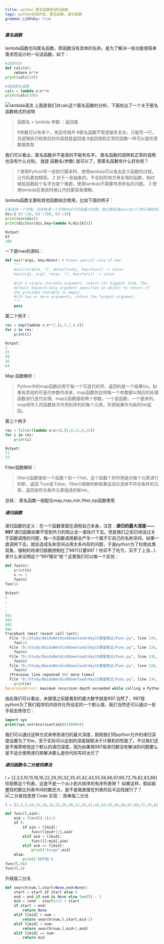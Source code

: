 ```yaml
---
title: python 匿名函数和递归函数
tags: python全栈开发，匿名函数，递归函数
grammar_cjkRuby: true
---
```

##### 匿名函数
lambda函数也叫匿名函数，即函数没有具体的名称。是为了解决一些功能很简单需求而设计的一句话函数。如下：

``` python
#这段代码
def calc(n):
    return n**n
print(calc(10))
 
#换成匿名函数
calc = lambda n:n**n
print(calc(10))
```
![lambda语法](http://futuretechx.com/wp-content/uploads/2018/10/827651-20170802172131708-1006906954.png)
上面是我们对calc这个匿名函数的分析，下面给出了一个关于匿名函数格式的说明

> 函数名 = lambda 参数 ：返回值
> 
> #参数可以有多个，用逗号隔开
> #匿名函数不管逻辑多复杂，只能写一行，且逻辑执行结束后的内容就是返回值
> #返回值和正常的函数一样可以是任意数据类型

我们可以看出，匿名函数并不是真的不能有名字。
匿名函数的调用和正常的调用也没有什么分别。 就是 函数名(参数) 就可以了，那匿名函数有什么好处呢？

> 1 使用Python写一些执行脚本时，使用lambda可以省去定义函数的过程，让代码更加精简。
> 2 对于一些抽象的，不会别的地方再复用的函数，有时候给函数起个名字也是个难题，使用lambda不需要考虑命名的问题。
> 3 使用lambda在某些时候让代码更容易理解。

lambda函数主要和其他函数结合使用，比如下面的例子：

``` python
#有这样一个字典，怎样取得一个字典中对于的值最大的键，我们都知道max(dict)默认得到的是键的最大值（按ascii）
dic={'k1':10,'k2':100,'k3':30}
print(max(dic))
print(dic[max(dic,key=lambda k:dic[k])])

Output:
k3
100
```
一下是max的源码：
``` python
def max(*args, key=None): # known special case of max
    """
    max(iterable, *[, default=obj, key=func]) -> value
    max(arg1, arg2, *args, *[, key=func]) -> value
    
    With a single iterable argument, return its biggest item. The
    default keyword-only argument specifies an object to return if
    the provided iterable is empty.
    With two or more arguments, return the largest argument.
    """
    pass
```
第二个例子：

``` javascript
res = map(lambda x:x**2,[1,5,7,4,8])
for i in res:
    print(i)

Output:
1
25
49
16
64
```
Map 函数解析：
> Python中的map函数应用于每一个可迭代的项，返回的是一个结果list。如果有其他的可迭代参数传进来，map函数则会把每一个参数都以相应的处理函数进行迭代处理。map()函数接收两个参数，一个是函数，一个是序列，map将传入的函数依次作用到序列的每个元素，并把结果作为新的list返回。

第三个例子

``` python
res = filter(lambda x:x>10,[5,8,11,9,15])
for i in res:
    print(i)

Output:
11
15
```
Filter函数解析：
> filter()函数接收一个函数 f 和一个list，这个函数 f 的作用是对每个元素进行判断，返回 True或 False，filter()根据判断结果自动过滤掉不符合条件的元素，返回由符合条件元素组成的新list。

总结：
匿名函数一般配合map,max,min,filter,zip函数使用

##### 递归函数
递归函数的定义：在一个函数里面在调用自己本身。注意：**递归的最大深度——997**
递归函数如果不受到外力的阻止会一直执行下去。但是我们之前已经说过关于函数调用的问题，每一次函数调用都会产生一个属于它自己的名称空间，如果一直调用下去，就会造成名称空间占用太多内存的问题，于是python为了杜绝此类现象，强制的将递归层数控制在了997(只要997！你买不了吃亏，买不了上当...).拿什么来证明这个“997理论”呢？这里我们可以做一个实验：

``` python
def foo(n):
    print(n)
    n += 1
    foo(n)
foo(1)

Output:
1
.
.
.
993
994
995
996
Traceback (most recent call last):
  File "D:/Study/BaiduNetdiskDownload/day15课堂笔记/Func.py", line 139, in <module>
    foo(1)
  File "D:/Study/BaiduNetdiskDownload/day15课堂笔记/Func.py", line 138, in foo
    foo(n)
  File "D:/Study/BaiduNetdiskDownload/day15课堂笔记/Func.py", line 138, in foo
    foo(n)
  File "D:/Study/BaiduNetdiskDownload/day15课堂笔记/Func.py", line 138, in foo
    foo(n)
  [Previous line repeated 992 more times]
  File "D:/Study/BaiduNetdiskDownload/day15课堂笔记/Func.py", line 136, in foo
    print(n)
RecursionError: maximum recursion depth exceeded while calling a Python object
```
由此我们可以看出，未报错之前能看到的最大数字就是997.当然了，997是python为了我们程序的内存优化所设定的一个默认值，我们当然还可以通过一些手段去修改它：

``` lisp
import sys
print(sys.setrecursionlimit(100000))
```

我们可以通过这种方式来修改递归的最大深度，刚刚我们将python允许的递归深度设置为了10w，至于实际可以达到的深度就取决于计算机的性能了。不过我们还是不推荐修改这个默认的递归深度，因为如果用997层递归都没有解决的问题要么是不适合使用递归来解决要么是你代码写的太烂了

##### 递归函数与二分查找算法
l = [2,3,5,10,15,16,18,22,26,30,32,35,41,42,43,55,56,66,67,69,72,76,82,83,88]
你观察这个列表，这是不是一个从小到大排序的有序列表呀？
如果这样，假如我要找的数比列表中间的数还大，是不是我直接在列表的后半边找就行了？
![二分查找思想](http://futuretechx.com/wp-content/uploads/2018/10/827651-20170730200049162-1549215684.png)
Code 实现：
简单版二分法
``` python
l = [2,3,5,10,15,16,18,22,26,30,32,35,41,42,43,55,56,66,67,69,72,76,82,83,88]

def func(l,aim):
    mid = (len(l)-1)//2
    if l:
        if aim > l[mid]:
            func(l[mid+1:],aim)
        elif aim < l[mid]:
            func(l[:mid],aim)
        elif aim == l[mid]:
            print("bingo",mid)
    else:
        print('找不到')
func(l,66)
func(l,6)
```
升级版二分法

``` python
def search(num,l,start=None,end=None):
    start = start if start else 0
    end = end if end is None else len(l) - 1
    mid = (end - start)//2 + start
    if start > end:
        return None
    elif l[mid] > num :
        return search(num,l,start,mid-1)
    elif l[mid] < num:
        return search(num,l,mid+1,end)
    elif l[mid] == num:
        return mid
```